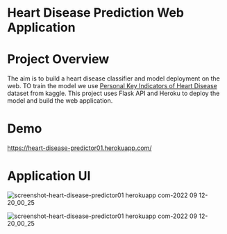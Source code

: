 # Heart Disease Prediction Web Application

# Project Overview
The aim is to build a heart disease classifier and model deployment on the web. TO train the model we use [Personal Key Indicators of Heart Disease](https://www.kaggle.com/datasets/kamilpytlak/personal-key-indicators-of-heart-disease?resource=download) dataset from kaggle. This project uses Flask API and Heroku to deploy the model and build the web application.

# Demo
https://heart-disease-predictor01.herokuapp.com/

# Application UI
![screenshot-heart-disease-predictor01 herokuapp com-2022 09 12-20_00_25](https://user-images.githubusercontent.com/49263226/189678564-9a726bfa-4f3d-4390-bf68-186c5845f00a.png)

![screenshot-heart-disease-predictor01 herokuapp com-2022 09 12-20_00_25](https://user-images.githubusercontent.com/49263226/189678585-8164afa1-96c1-4e40-9b42-b0d1433d560b.png)
